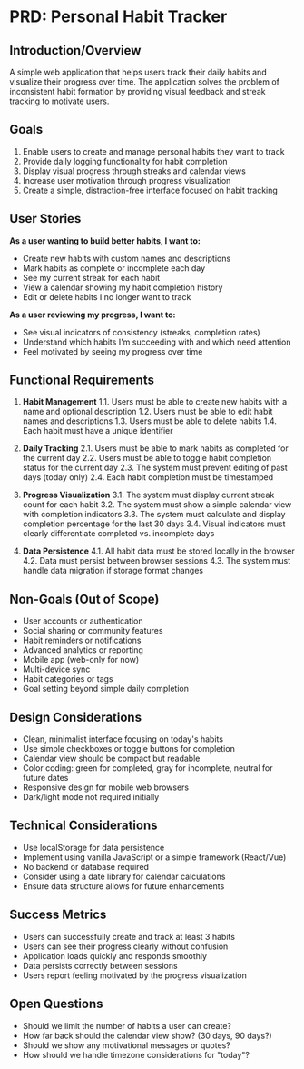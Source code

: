 # PRD: Personal Habit Tracker

## Introduction/Overview

A simple web application that helps users track their daily habits and visualize their progress over time. The application solves the problem of inconsistent habit formation by providing visual feedback and streak tracking to motivate users.

## Goals

1. Enable users to create and manage personal habits they want to track
2. Provide daily logging functionality for habit completion
3. Display visual progress through streaks and calendar views
4. Increase user motivation through progress visualization
5. Create a simple, distraction-free interface focused on habit tracking

## User Stories

**As a user wanting to build better habits, I want to:**
- Create new habits with custom names and descriptions
- Mark habits as complete or incomplete each day
- See my current streak for each habit
- View a calendar showing my habit completion history
- Edit or delete habits I no longer want to track

**As a user reviewing my progress, I want to:**
- See visual indicators of consistency (streaks, completion rates)
- Understand which habits I'm succeeding with and which need attention
- Feel motivated by seeing my progress over time

## Functional Requirements

1. **Habit Management**
   1.1. Users must be able to create new habits with a name and optional description
   1.2. Users must be able to edit habit names and descriptions
   1.3. Users must be able to delete habits
   1.4. Each habit must have a unique identifier

2. **Daily Tracking**
   2.1. Users must be able to mark habits as completed for the current day
   2.2. Users must be able to toggle habit completion status for the current day
   2.3. The system must prevent editing of past days (today only)
   2.4. Each habit completion must be timestamped

3. **Progress Visualization**
   3.1. The system must display current streak count for each habit
   3.2. The system must show a simple calendar view with completion indicators
   3.3. The system must calculate and display completion percentage for the last 30 days
   3.4. Visual indicators must clearly differentiate completed vs. incomplete days

4. **Data Persistence**
   4.1. All habit data must be stored locally in the browser
   4.2. Data must persist between browser sessions
   4.3. The system must handle data migration if storage format changes

## Non-Goals (Out of Scope)

- User accounts or authentication
- Social sharing or community features
- Habit reminders or notifications
- Advanced analytics or reporting
- Mobile app (web-only for now)
- Multi-device sync
- Habit categories or tags
- Goal setting beyond simple daily completion

## Design Considerations

- Clean, minimalist interface focusing on today's habits
- Use simple checkboxes or toggle buttons for completion
- Calendar view should be compact but readable
- Color coding: green for completed, gray for incomplete, neutral for future dates
- Responsive design for mobile web browsers
- Dark/light mode not required initially

## Technical Considerations

- Use localStorage for data persistence
- Implement using vanilla JavaScript or a simple framework (React/Vue)
- No backend or database required
- Consider using a date library for calendar calculations
- Ensure data structure allows for future enhancements

## Success Metrics

- Users can successfully create and track at least 3 habits
- Users can see their progress clearly without confusion
- Application loads quickly and responds smoothly
- Data persists correctly between sessions
- Users report feeling motivated by the progress visualization

## Open Questions

- Should we limit the number of habits a user can create?
- How far back should the calendar view show? (30 days, 90 days?)
- Should we show any motivational messages or quotes?
- How should we handle timezone considerations for "today"?